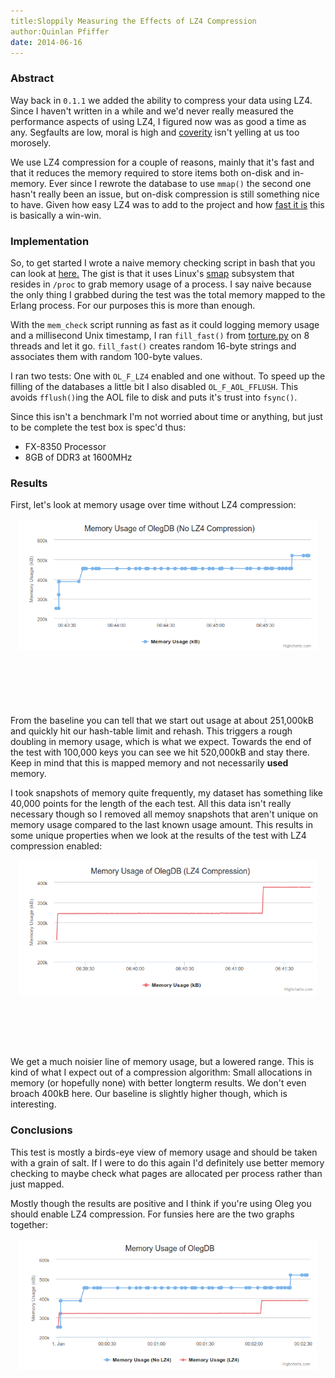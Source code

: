 ```yaml
---
title:Sloppily Measuring the Effects of LZ4 Compression
author:Quinlan Pfiffer
date: 2014-06-16
---
```


### Abstract

Way back in `0.1.1` we added the ability to compress your data using LZ4. Since
I haven't written in a while and we'd never really measured the performance
aspects of using LZ4, I figured now was as good a time as any. Segfaults are
low, moral is high and [coverity](https://scan.coverity.com/) isn't yelling at
us too morosely.

We use LZ4 compression for a couple of reasons, mainly that it's fast and that
it reduces the memory required to store items both on-disk and in-memory. Ever
since I rewrote the database to use `mmap()` the second one hasn't really been an
issue, but on-disk compression is still something nice to have. Given how easy
LZ4 was to add to the project and how [fast it is](https://code.google.com/p/lz4/)
this is basically a win-win.

### Implementation

So, to get started I wrote a naive memory checking script in bash that you can
look at [here.](https://github.com/infoforcefeed/OlegDB/blob/master/integrity_test/mem_usage.sh)
The gist is that it uses Linux's [smap](http://www.mjmwired.net/kernel/Documentation/filesystems/proc.txt)
subsystem that resides in `/proc` to grab memory usage of a process. I say naive
because the only thing I grabbed during the test was the total memory mapped to
the Erlang process. For our purposes this is more than enough.

With the `mem_check` script running as fast as it could logging memory usage and a
millisecond Unix timestamp, I ran `fill_fast()` from [torture.py](https://github.com/infoforcefeed/OlegDB/blob/master/integrity_test/torture.py)
on 8 threads and let it go. `fill_fast()` creates random 16-byte strings and associates 
them with random 100-byte values.

I ran two tests: One with `OL_F_LZ4` enabled and one without. To speed up the
filling of the databases a little bit I also disabled `OL_F_AOL_FFLUSH`. This
avoids `fflush()`ing the AOL file to disk and puts it's trust into `fsync()`.

Since this isn't a benchmark I'm not worried about time or anything, but just to
be complete the test box is spec'd thus:

* FX-8350 Processor
* 8GB of DDR3 at 1600MHz

### Results

First, let's look at memory usage over time without LZ4 compression:

<div id="normal_output" style="min-width: 300px; height: 300px; margin: 1em"><img src="/static/img/0004_no_lz4.png" /></div>

From the baseline you can tell that we start out usage at about 251,000kB and
quickly hit our hash-table limit and rehash. This triggers a rough doubling in
memory usage, which is what we expect. Towards the end of the test with 100,000
keys you can see we hit 520,000kB and stay there. Keep in mind that this is
mapped memory and not necessarily **used** memory.

I took snapshots of memory quite frequently, my dataset has something like
40,000 points for the length of the each test. All this data isn't really
necessary though so I removed all memoy snapshots that aren't unique on memory
usage compared to the last known usage amount. This results in some unique
properties when we look at the results of the test with LZ4 compression enabled:

<div id="lz4_output" style="min-width: 300px; height: 300px; margin: 1em"><img src="/static/img/0004_lz4.png" /></div>

We get a much noisier line of memory usage, but a lowered range. This is kind of
what I expect out of a compression algorithm: Small allocations in memory (or
hopefully none) with better longterm results. We don't even broach 400kB here.
Our baseline is slightly higher though, which is interesting.

### Conclusions

This test is mostly a birds-eye view of memory usage and should be taken with a
grain of salt. If I were to do this again I'd definitely use better memory
checking to maybe check what pages are allocated per process rather than just mapped.

Mostly though the results are positive and I think if you're using Oleg you
should enable LZ4 compression. For funsies here are the two graphs together:

<div id="both_output" style="min-width: 300px; height: 300px; margin: 1em"><img src="/static/img/0004_both.png" /></div>

<script type="text/javascript" src="/static/js/standalone-framework.js"></script>
<script type="text/javascript" src="/static/js/highcharts.js"></script>
<script type="text/javascript" src="/static/js/0004_charts.js"</script>
